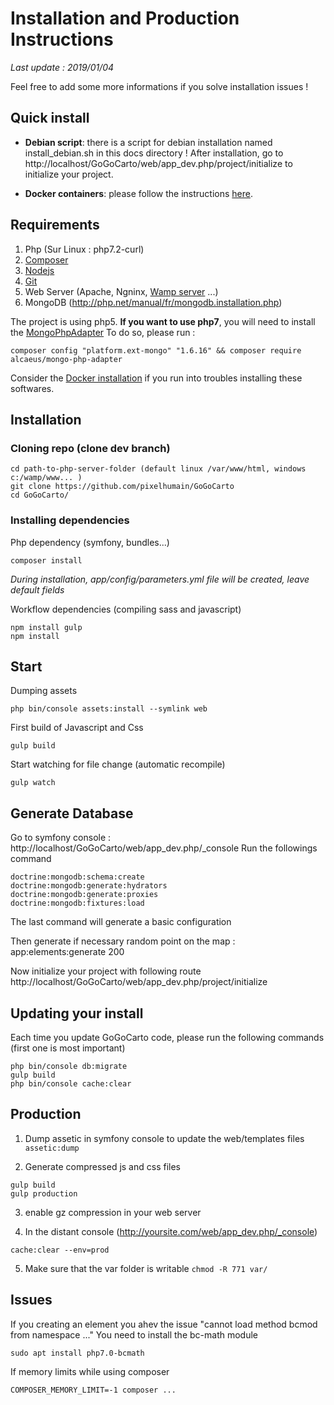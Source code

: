 Installation and Production Instructions
========================================

*Last update : 2019/01/04*

Feel free to add some more informations if you solve installation issues !

Quick install
-------------

- **Debian script**: there is a script for debian installation named install_debian.sh in this docs directory ! After installation, go to http://localhost/GoGoCarto/web/app_dev.php/project/initialize to initialize your project.

- **Docker containers**: please follow the instructions [here](installation_docker.md).

Requirements
------------

1. Php (Sur Linux : php7.2-curl)
2. [Composer](https://getcomposer.org/download/) 
3. [Nodejs](https://nodejs.org/en/download/)
4. [Git](https://git-scm.com/)
5. Web Server (Apache, Ngninx, [Wamp server](http://www.wampserver.com/) ...)
6. MongoDB (http://php.net/manual/fr/mongodb.installation.php)

The project is using php5. **If you want to use php7**, you will need to install the [MongoPhpAdapter](https://github.com/alcaeus/mongo-php-adapter)
To do so, please run :
```
composer config "platform.ext-mongo" "1.6.16" && composer require alcaeus/mongo-php-adapter
```

Consider the [Docker installation](installation_docker.md) if you run into troubles installing these softwares.

Installation
------------

### Cloning repo (clone dev branch)
```
cd path-to-php-server-folder (default linux /var/www/html, windows c:/wamp/www... )
git clone https://github.com/pixelhumain/GoGoCarto
cd GoGoCarto/
```

### Installing dependencies 
Php dependency (symfony, bundles...) 
```
composer install
```
*During installation, app/config/parameters.yml file will be created, leave default fields*

Workflow dependencies (compiling sass and javascript)
```
npm install gulp
npm install
```

Start
-----
Dumping assets
```
php bin/console assets:install --symlink web
```

First build of Javascript and Css
```
gulp build
```

Start watching for file change (automatic recompile)
```
gulp watch
```


Generate Database
-----------------

Go to symfony console : http://localhost/GoGoCarto/web/app_dev.php/_console
Run the followings command
```
doctrine:mongodb:schema:create
doctrine:mongodb:generate:hydrators
doctrine:mongodb:generate:proxies
doctrine:mongodb:fixtures:load
```

The last command will generate a basic configuration

Then generate if necessary random point on the map :
app:elements:generate 200

Now initialize your project with following route
http://localhost/GoGoCarto/web/app_dev.php/project/initialize

Updating your install
---------------------

Each time you update GoGoCarto code, please run the following commands (first one is most important)
```
php bin/console db:migrate
gulp build
php bin/console cache:clear
```

Production
----------

1. Dump assetic in symfony console to update the web/templates files
```assetic:dump```

2. Generate compressed js and css files
```
gulp build
gulp production
```

3. enable gz compression in your web server

4. In the distant console (http://yoursite.com/web/app_dev.php/_console)
```
cache:clear --env=prod
```

5. Make sure that the var folder is writable ```chmod -R 771 var/```



Issues
-------

If you creating an element you ahev the issue "cannot load method bcmod from namespace ..."
You need to install the bc-math module
```
sudo apt install php7.0-bcmath
```

If memory limits while using composer
```
COMPOSER_MEMORY_LIMIT=-1 composer ...
```